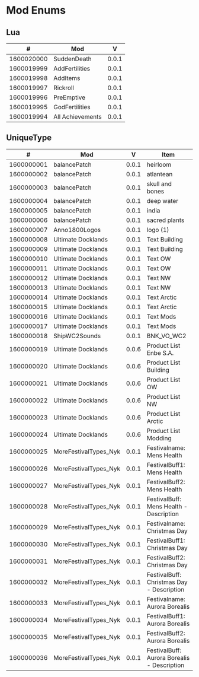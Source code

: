 # Mod Enums

## Lua

\# | Mod | V
--- | --- | ---
1600020000 | SuddenDeath | 0.0.1
1600019999 | AddFertilities | 0.0.1
1600019998 | AddItems | 0.0.1
1600019997 | Rickroll | 0.0.1
1600019996 | PreEmptive | 0.0.1
1600019995 | GodFertilities | 0.0.1
1600019994 | All Achievements | 0.0.1

## UniqueType

\# | Mod | V | Item
--- | --- | --- | --- 
1600000001 | balancePatch | 0.0.1 | heirloom
1600000002 | balancePatch | 0.0.1 | atlantean
1600000003 | balancePatch | 0.0.1 | skull and bones
1600000004 | balancePatch | 0.0.1 | deep water
1600000005 | balancePatch | 0.0.1 | india
1600000006 | balancePatch | 0.0.1 | sacred plants
1600000007 | Anno1800Logos | 0.0.1 | logo (1)
1600000008 | Ultimate Docklands | 0.0.1 | Text Building
1600000009 | Ultimate Docklands | 0.0.1 | Text Building
1600000010 | Ultimate Docklands | 0.0.1 | Text OW
1600000011 | Ultimate Docklands | 0.0.1 | Text OW
1600000012 | Ultimate Docklands | 0.0.1 | Text NW
1600000013 | Ultimate Docklands | 0.0.1 | Text NW
1600000014 | Ultimate Docklands | 0.0.1 | Text Arctic
1600000015 | Ultimate Docklands | 0.0.1 | Text Arctic
1600000016 | Ultimate Docklands | 0.0.1 | Text Mods
1600000017 | Ultimate Docklands | 0.0.1 | Text Mods
1600000018 | ShipWC2Sounds | 0.0.1 | BNK_VO_WC2
1600000019 | Ultimate Docklands | 0.0.6 | Product List Enbe S.A.
1600000020 | Ultimate Docklands | 0.0.6 | Product List Building
1600000021 | Ultimate Docklands | 0.0.6 | Product List OW
1600000022 | Ultimate Docklands | 0.0.6 | Product List NW
1600000023 | Ultimate Docklands | 0.0.6 | Product List Arctic
1600000024 | Ultimate Docklands | 0.0.6 | Product List Modding
1600000025 | MoreFestivalTypes_Nyk | 0.0.1 | Festivalname: Mens Health
1600000026 | MoreFestivalTypes_Nyk | 0.0.1 | FestivalBuff1: Mens Health
1600000027 | MoreFestivalTypes_Nyk | 0.0.1 | FestivalBuff2: Mens Health
1600000028 | MoreFestivalTypes_Nyk | 0.0.1 | FestivalBuff: Mens Health - Description
1600000029 | MoreFestivalTypes_Nyk | 0.0.1 | Festivalname: Christmas Day
1600000030 | MoreFestivalTypes_Nyk | 0.0.1 | FestivalBuff1: Christmas Day
1600000031 | MoreFestivalTypes_Nyk | 0.0.1 | FestivalBuff2: Christmas Day
1600000032 | MoreFestivalTypes_Nyk | 0.0.1 | FestivalBuff: Christmas Day - Description
1600000033 | MoreFestivalTypes_Nyk | 0.0.1 | Festivalname: Aurora Borealis
1600000034 | MoreFestivalTypes_Nyk | 0.0.1 | FestivalBuff1: Aurora Borealis
1600000035 | MoreFestivalTypes_Nyk | 0.0.1 | FestivalBuff2: Aurora Borealis
1600000036 | MoreFestivalTypes_Nyk | 0.0.1 | FestivalBuff: Aurora Borealis - Description